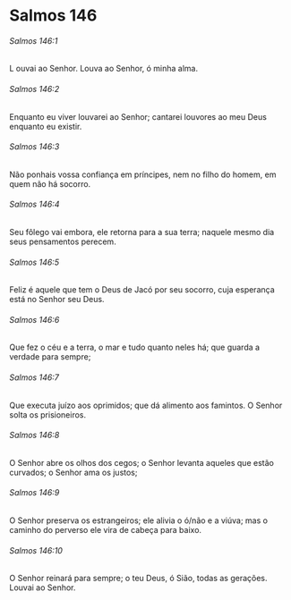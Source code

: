 # Salmos 146

###### Salmos 146:1

L ouvai ao Senhor. Louva ao Senhor, ó minha alma.

###### Salmos 146:2

Enquanto eu viver louvarei ao Senhor; cantarei louvores ao meu Deus enquanto eu existir.

###### Salmos 146:3

Não ponhais vossa confiança em príncipes, nem no filho do homem, em quem não há socorro.

###### Salmos 146:4

Seu fôlego vai embora, ele retorna para a sua terra; naquele mesmo dia seus pensamentos perecem.

###### Salmos 146:5

Feliz é aquele que tem o Deus de Jacó por seu socorro, cuja esperança está no Senhor seu Deus.

###### Salmos 146:6

Que fez o céu e a terra, o mar e tudo quanto neles há; que guarda a verdade para sempre;

###### Salmos 146:7

Que executa juízo aos oprimidos; que dá alimento aos famintos. O Senhor solta os prisioneiros.

###### Salmos 146:8

O Senhor abre os olhos dos cegos; o Senhor levanta aqueles que estão curvados; o Senhor ama os justos;

###### Salmos 146:9

O Senhor preserva os estrangeiros; ele alivia o ó/não e a viúva; mas o caminho do perverso ele vira de cabeça para baixo.

###### Salmos 146:10

O Senhor reinará para sempre; o teu Deus, ó Sião, todas as gerações. Louvai ao Senhor.

